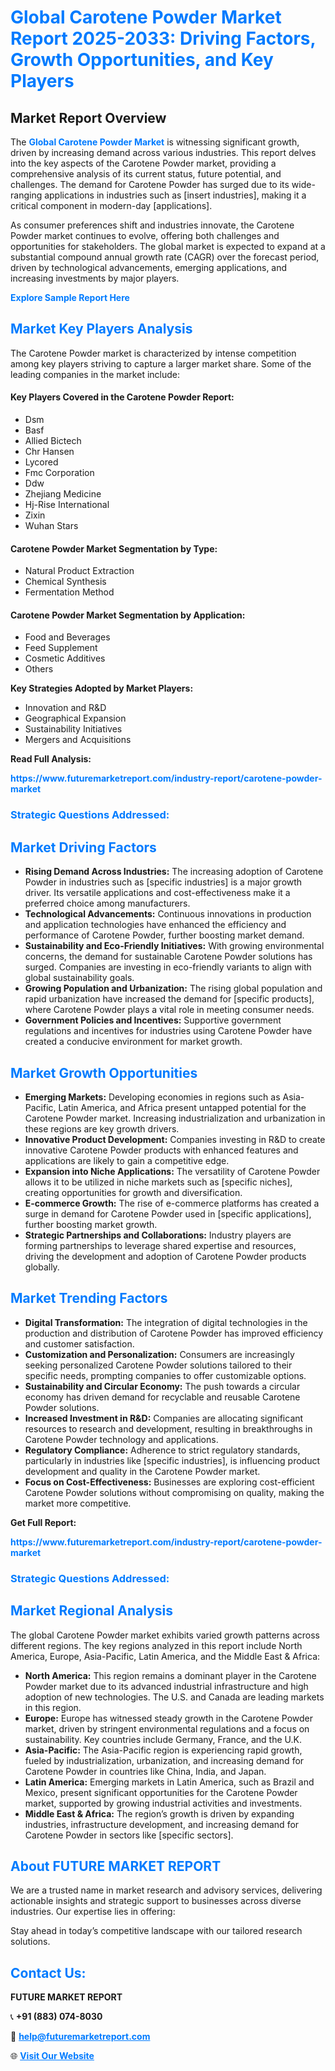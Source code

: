 <h1 style="color: #007BFF;">Global Carotene Powder Market Report 2025-2033: Driving Factors, Growth Opportunities, and Key Players</h1>

<section id="overview">
<h2>Market Report Overview</h2>
<p>The <a href="https://www.futuremarketreport.com/industry-report/carotene-powder-market" style="color: #007BFF; text-decoration: none;"><strong>Global Carotene Powder Market</strong></a> is witnessing significant growth, driven by increasing demand across various industries. This report delves into the key aspects of the Carotene Powder market, providing a comprehensive analysis of its current status, future potential, and challenges. The demand for Carotene Powder has surged due to its wide-ranging applications in industries such as [insert industries], making it a critical component in modern-day [applications].</p>
<p>As consumer preferences shift and industries innovate, the Carotene Powder market continues to evolve, offering both challenges and opportunities for stakeholders. The global market is expected to expand at a substantial compound annual growth rate (CAGR) over the forecast period, driven by technological advancements, emerging applications, and increasing investments by major players.</p>
</section>

<section id="overview">
<p><a href="https://www.futuremarketreport.com/request-sample/reportId=30685" style="color: #007BFF; text-decoration: none;"><strong>Explore Sample Report Here</strong></a></p>
</section>

<section id="key-players">
<h2 style="color: #007BFF;">Market Key Players Analysis</h2>
<p>The Carotene Powder market is characterized by intense competition among key players striving to capture a larger market share. Some of the leading companies in the market include:</p>
<h4>Key Players Covered in the Carotene Powder Report:</h4>
<ul><li>Dsm</li><li>Basf</li><li>Allied Bictech</li><li>Chr Hansen</li><li>Lycored</li><li>Fmc Corporation</li><li>Ddw</li><li>Zhejiang Medicine</li><li>Hj-Rise International</li><li>Zixin</li><li>Wuhan Stars</li></ul>
<h4>Carotene Powder Market Segmentation by Type:</h4>
<ul><li>Natural Product Extraction</li><li>Chemical Synthesis</li><li>Fermentation Method</li></ul>

<h4>Carotene Powder Market Segmentation by Application:</h4>
<ul><li>Food and Beverages</li><li>Feed Supplement</li><li>Cosmetic Additives</li><li>Others</li></ul>
<p><strong>Key Strategies Adopted by Market Players:</strong></p>
<ul>
<li>Innovation and R&D</li>
<li>Geographical Expansion</li>
<li>Sustainability Initiatives</li>
<li>Mergers and Acquisitions</li>
</ul>
</section>

<section>
<p><strong>Read Full Analysis: </strong></p><a href="https://www.futuremarketreport.com/industry-report/carotene-powder-market" style="color: #007BFF; text-decoration: none;"><strong>https://www.futuremarketreport.com/industry-report/carotene-powder-market</strong></a>
<h3 style="color: #007BFF;">Strategic Questions Addressed:</h3>
</section>

<section id="driving-factors">
<h2 style="color: #007BFF;">Market Driving Factors</h2>
<ul>
<li><strong>Rising Demand Across Industries:</strong> The increasing adoption of Carotene Powder in industries such as [specific industries] is a major growth driver. Its versatile applications and cost-effectiveness make it a preferred choice among manufacturers.</li>
<li><strong>Technological Advancements:</strong> Continuous innovations in production and application technologies have enhanced the efficiency and performance of Carotene Powder, further boosting market demand.</li>
<li><strong>Sustainability and Eco-Friendly Initiatives:</strong> With growing environmental concerns, the demand for sustainable Carotene Powder solutions has surged. Companies are investing in eco-friendly variants to align with global sustainability goals.</li>
<li><strong>Growing Population and Urbanization:</strong> The rising global population and rapid urbanization have increased the demand for [specific products], where Carotene Powder plays a vital role in meeting consumer needs.</li>
<li><strong>Government Policies and Incentives:</strong> Supportive government regulations and incentives for industries using Carotene Powder have created a conducive environment for market growth.</li>
</ul>
</section>

<section id="growth-opportunities">
<h2 style="color: #007BFF;">Market Growth Opportunities</h2>
<ul>
<li><strong>Emerging Markets:</strong> Developing economies in regions such as Asia-Pacific, Latin America, and Africa present untapped potential for the Carotene Powder market. Increasing industrialization and urbanization in these regions are key growth drivers.</li>
<li><strong>Innovative Product Development:</strong> Companies investing in R&D to create innovative Carotene Powder products with enhanced features and applications are likely to gain a competitive edge.</li>
<li><strong>Expansion into Niche Applications:</strong> The versatility of Carotene Powder allows it to be utilized in niche markets such as [specific niches], creating opportunities for growth and diversification.</li>
<li><strong>E-commerce Growth:</strong> The rise of e-commerce platforms has created a surge in demand for Carotene Powder used in [specific applications], further boosting market growth.</li>
<li><strong>Strategic Partnerships and Collaborations:</strong> Industry players are forming partnerships to leverage shared expertise and resources, driving the development and adoption of Carotene Powder products globally.</li>
</ul>
</section>

<section id="trending-factors">
<h2 style="color: #007BFF;">Market Trending Factors</h2>
<ul>
<li><strong>Digital Transformation:</strong> The integration of digital technologies in the production and distribution of Carotene Powder has improved efficiency and customer satisfaction.</li>
<li><strong>Customization and Personalization:</strong> Consumers are increasingly seeking personalized Carotene Powder solutions tailored to their specific needs, prompting companies to offer customizable options.</li>
<li><strong>Sustainability and Circular Economy:</strong> The push towards a circular economy has driven demand for recyclable and reusable Carotene Powder solutions.</li>
<li><strong>Increased Investment in R&D:</strong> Companies are allocating significant resources to research and development, resulting in breakthroughs in Carotene Powder technology and applications.</li>
<li><strong>Regulatory Compliance:</strong> Adherence to strict regulatory standards, particularly in industries like [specific industries], is influencing product development and quality in the Carotene Powder market.</li>
<li><strong>Focus on Cost-Effectiveness:</strong> Businesses are exploring cost-efficient Carotene Powder solutions without compromising on quality, making the market more competitive.</li>
</ul>
</section>

<section>
<p><strong>Get Full Report: </strong></p><a href="https://www.futuremarketreport.com/industry-report/carotene-powder-market" style="color: #007BFF; text-decoration: none;"><strong>https://www.futuremarketreport.com/industry-report/carotene-powder-market</strong></a>
<h3 style="color: #007BFF;">Strategic Questions Addressed:</h3>
</section>


<section id="regional-analysis">
<h2 style="color: #007BFF;">Market Regional Analysis</h2>
<p>The global Carotene Powder market exhibits varied growth patterns across different regions. The key regions analyzed in this report include North America, Europe, Asia-Pacific, Latin America, and the Middle East & Africa:</p>
<ul>
<li><strong>North America:</strong> This region remains a dominant player in the Carotene Powder market due to its advanced industrial infrastructure and high adoption of new technologies. The U.S. and Canada are leading markets in this region.</li>
<li><strong>Europe:</strong> Europe has witnessed steady growth in the Carotene Powder market, driven by stringent environmental regulations and a focus on sustainability. Key countries include Germany, France, and the U.K.</li>
<li><strong>Asia-Pacific:</strong> The Asia-Pacific region is experiencing rapid growth, fueled by industrialization, urbanization, and increasing demand for Carotene Powder in countries like China, India, and Japan.</li>
<li><strong>Latin America:</strong> Emerging markets in Latin America, such as Brazil and Mexico, present significant opportunities for the Carotene Powder market, supported by growing industrial activities and investments.</li>
<li><strong>Middle East & Africa:</strong> The region’s growth is driven by expanding industries, infrastructure development, and increasing demand for Carotene Powder in sectors like [specific sectors].</li>
</ul>
</section>

<footer>
<h2 style="color: #007BFF;">About FUTURE MARKET REPORT</h2>
<p>We are a trusted name in market research and advisory services, delivering actionable insights and strategic support to businesses across diverse industries. Our expertise lies in offering:</p>

<p>Stay ahead in today’s competitive landscape with our tailored research solutions.</p>

<h2 style="color: #007BFF;">Contact Us:</h2>
<p><strong>FUTURE MARKET REPORT</strong></p>
<p>📞 <strong>+91 (883) 074-8030</strong></p>
<p>📧 <strong><a href="mailto:help@futuremarketreport.com" style="color: #007BFF;">help@futuremarketreport.com</a></strong></p>
<p>🌐 <strong><a href="https://www.futuremarketreport.com/" style="color: #007BFF;">Visit Our Website</a></strong></p>
</footer>